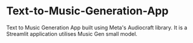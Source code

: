 # Text-to-Music-Generation-App
Text to Music Generation App built using Meta's Audiocraft library. It is a Streamlit application utilises Music Gen small model.